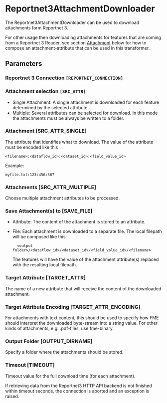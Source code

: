 # Reportnet3AttachmentDownloader
The Reportnet3AttachmentDownloader can be used to download attachments form Reportnet 3.

For other usage then downloading attachments for features that are coming from a Reportnet 3 Reader, see section [Attachment](#attachment-src_attr_single) below for how to compose an attachment-attribute that can be used in this transformer.

## Parameters

### Reportnet 3 Connection `[REPORTNET_CONNECTION]`

### Attachment selection `[SRC_ATTR]`

* Single Attachment: A single attachment is downloaded for each feature determined by the selected attribute
* Multiple: Several attributes can be selected for download. In this mode the attachments must be always be written to a folder.

### Attachment [SRC_ATTR_SINGLE]
The attribute that identifies what to download. The value of the attribute must be encoded like this

    <filename>:<dataflow_id>:<dataset_id>:<field_value_id>

Example:

    myfile.txt:123:456:567

### Attachments [SRC_ATTR_MULTIPLE]
Choose multiple attachment attributes to be processed.

### Save Attachment(s) to [SAVE_FILE]

* Attribute: The content of the attachment is stored to an attribute.

* File: Each attachment is downloaded to a separate file. The local filepath will be composed like this:

        <output folder>/<dataflow_id>/<dataset_id>/<field_value_id>/<filename>

    The features will have the value of the attachment attribute(s) replaced with the resulting local filepath.

### Target Attribute [TARGET_ATTR]
The name of a new attribute that will receive the content of the downloaded attachment.

### Target Attribute Encoding [TARGET_ATTR_ENCODING]
For attachments with text content, this should be used to specify how FME should interpret the downloaded byte-stream into a string value. For other kinds of attachments, e.g. .pdf-files, use fme-binary.

### Output Folder [OUTPUT_DIRNAME]
Specify a folder where the attachments should be stored.

### Timeout [TIMEOUT]
Timeout value for the full download time (for each attachment).

If retrieving data from the Reportnet3 HTTP API backend is not finished within timeout seconds, the connection is aborted and an exception is raised.